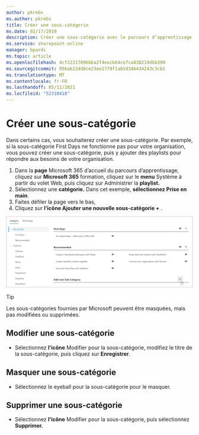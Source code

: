 ```yaml
---
author: pkrebs
ms.author: pkrebs
title: Créer une sous-catégorie
ms.date: 02/17/2019
description: Créer une sous-catégorie avec le parcours d’apprentissage
ms.service: sharepoint-online
manager: bpardi
ms.topic: article
ms.openlocfilehash: 4cf22317096bba2f4eacb64ce7ca838219d6b390
ms.sourcegitcommit: 956ab22dd8ce23ee1779f1a01d34b434243c3cb1
ms.translationtype: MT
ms.contentlocale: fr-FR
ms.lasthandoff: 05/11/2021
ms.locfileid: "52310418"
---
```

# <a name="create-a-subcategory"></a>Créer une sous-catégorie 
Dans certains cas, vous souhaiterez créer une sous-catégorie. Par exemple, si la sous-catégorie First Days ne fonctionne pas pour votre organisation, vous pouvez créer une sous-catégorie, puis y ajouter des playlists pour répondre aux besoins de votre organisation. 

1. Dans la **page** Microsoft 365 d’accueil du parcours d’apprentissage, cliquez sur **Microsoft 365** formation, cliquez sur le **menu** Système à partir du volet Web, puis cliquez sur Administrer la **playlist.** 
2. Sélectionnez une **catégorie.** Dans cet exemple, **sélectionnez Prise en main**.  
3. Faites défiler la page vers le bas, 
3. Cliquez sur **l’icône Ajouter une nouvelle sous-catégorie +** .  

![cg-newsubcategory.png](media/cg-newsubcategory.png)

> [!TIP]
> Les sous-catégories fournies par Microsoft peuvent être masquées, mais pas modifiées ou supprimées. 

## <a name="edit-a-subcategory"></a>Modifier une sous-catégorie
- Sélectionnez **l’icône** Modifier pour la sous-catégorie, modifiez le titre de la sous-catégorie, puis cliquez sur **Enregistrer**.

## <a name="hide-a-subcategory"></a>Masquer une sous-catégorie
- Sélectionnez le eyeball pour la sous-catégorie pour le masquer. 

## <a name="delete-a-subcategory"></a>Supprimer une sous-catégorie
- Sélectionnez **l’icône** Modifier pour la sous-catégorie, puis sélectionnez **Supprimer.** 
